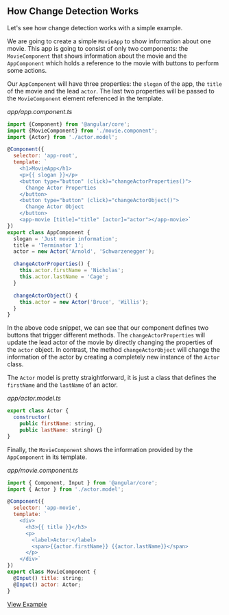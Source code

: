## How Change Detection Works

Let's see how change detection works with a simple example.

We are going to create a simple `MovieApp` to show information about one movie. This app is going to consist of only two components: the `MovieComponent` that shows information about the movie and the `AppComponent` which holds a reference to the movie with buttons to perform some actions.

Our `AppComponent` will have three properties: the `slogan` of the app, the `title` of the movie and the lead `actor`. The last two properties will be passed to the `MovieComponent` element referenced in the template.

_app/app.component.ts_
```javascript
import {Component} from '@angular/core';
import {MovieComponent} from './movie.component';
import {Actor} from './actor.model';

@Component({
  selector: 'app-root',
  template: `
    <h1>MovieApp</h1>
    <p>{{ slogan }}</p>
    <button type="button" (click)="changeActorProperties()">
      Change Actor Properties
    </button>
    <button type="button" (click)="changeActorObject()">
      Change Actor Object
    </button>
    <app-movie [title]="title" [actor]="actor"></app-movie>`
})
export class AppComponent {
  slogan = 'Just movie information';
  title = 'Terminator 1';
  actor = new Actor('Arnold', 'Schwarzenegger');

  changeActorProperties() {
    this.actor.firstName = 'Nicholas';
    this.actor.lastName = 'Cage';
  }

  changeActorObject() {
    this.actor = new Actor('Bruce', 'Willis');
  }
}
```

In the above code snippet, we can see that our component defines two buttons that trigger different methods. The `changeActorProperties` will update the lead actor of the movie by directly changing the properties of the `actor` object. In contrast, the method `changeActorObject` will change the information of the actor by creating a completely new instance of the `Actor` class.

The `Actor` model is pretty straightforward, it is just a class that defines the `firstName` and the `lastName` of an actor.

_app/actor.model.ts_
```javascript
export class Actor {
  constructor(
    public firstName: string,
    public lastName: string) {}
}
```

Finally, the `MovieComponent` shows the information provided by the `AppComponent` in its template.

_app/movie.component.ts_
```javascript
import { Component, Input } from '@angular/core';
import { Actor } from './actor.model';

@Component({
  selector: 'app-movie',
  template: `
    <div>
      <h3>{{ title }}</h3>
      <p>
        <label>Actor:</label>
        <span>{{actor.firstName}} {{actor.lastName}}</span>
      </p>
    </div>`
})
export class MovieComponent {
  @Input() title: string;
  @Input() actor: Actor;
}
```
[View Example](http://plnkr.co/edit/RKfTH5xSEA9KhuY9quSa?p=preview)
